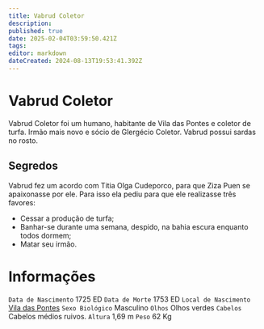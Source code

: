 ```yaml
---
title: Vabrud Coletor
description: 
published: true
date: 2025-02-04T03:59:50.421Z
tags: 
editor: markdown
dateCreated: 2024-08-13T19:53:41.392Z
---
```


<!-- SUBTITLE: Visão geral sobre Vabrud Coletor -->

# Vabrud Coletor
Vabrud Coletor foi um humano, habitante de Vila das Pontes e coletor de turfa. Irmão mais novo e sócio de Glergécio Coletor. Vabrud possui sardas no rosto.

## Segredos
Vabrud fez um acordo com Titia Olga Cudeporco, para que Ziza Puen se apaixonasse por ele. Para isso ela pediu para que ele realizasse três favores:
* Cessar a produção de turfa;
* Banhar-se durante uma semana, despido, na bahia escura enquanto todos dormem;
* Matar seu irmão.

# Informações
`Data de Nascimento` 1725 ED 
`Data de Morte` 1753 ED 
`Local de Nascimento` [Vila das Pontes](/lugares/plano-material/drafeon/sudeste-de-drafeon/vila-das-pontes#vila-das-pontes)
`Sexo Biológico` Masculino
`Olhos` Olhos verdes
`Cabelos` Cabelos médios ruivos.
`Altura` 1,69 m
`Peso` 62 Kg


